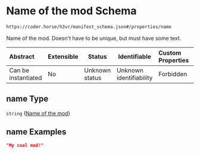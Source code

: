# Name of the mod Schema

```txt
https://coder.horse/h3vr/manifest_schema.json#/properties/name
```

Name of the mod. Doesn't have to be unique, but must have some text.


| Abstract            | Extensible | Status         | Identifiable            | Custom Properties | Additional Properties | Access Restrictions | Defined In                                                                   |
| :------------------ | ---------- | -------------- | ----------------------- | :---------------- | --------------------- | ------------------- | ---------------------------------------------------------------------------- |
| Can be instantiated | No         | Unknown status | Unknown identifiability | Forbidden         | Allowed               | none                | [manifest.schema.json\*](../out/manifest.schema.json "open original schema") |

## name Type

`string` ([Name of the mod](manifest-properties-name-of-the-mod.md))

## name Examples

```json
"My cool mod!"
```
